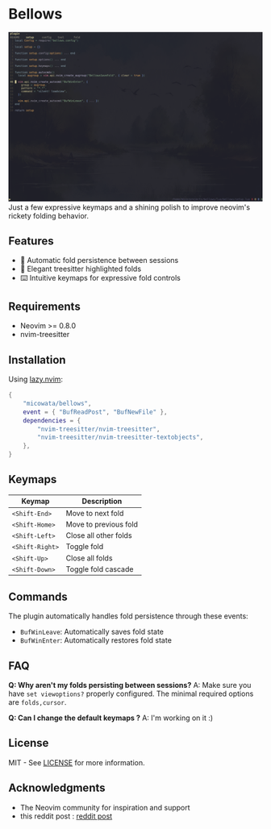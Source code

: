# Bellows
<img src="screenshot.png" width="600" alt="Bellows plugin demo showing code folding">
Just a few expressive keymaps and a shining polish to improve neovim's rickety folding behavior.

## Features

- 💾 Automatic fold persistence between sessions
- 🎨 Elegant treesitter highlighted folds
- ⌨️  Intuitive keymaps for expressive fold controls

## Requirements

- Neovim >= 0.8.0
- nvim-treesitter

## Installation

Using [lazy.nvim](https://github.com/folke/lazy.nvim):

```lua
{
    "micowata/bellows",
    event = { "BufReadPost", "BufNewFile" },
    dependencies = {
        "nvim-treesitter/nvim-treesitter",
        "nvim-treesitter/nvim-treesitter-textobjects",
    },
}
```
## Keymaps

| Keymap         | Description           | 
|----------------|-----------------------|
| `<Shift-End>`  | Move to next fold     |
| `<Shift-Home>` | Move to previous fold |
| `<Shift-Left>` | Close all other folds |
| `<Shift-Right>` | Toggle fold           |
| `<Shift-Up>`   | Close all folds       |
| `<Shift-Down>` | Toggle fold cascade   |

## Commands

The plugin automatically handles fold persistence through these events:

- `BufWinLeave`: Automatically saves fold state
- `BufWinEnter`: Automatically restores fold state

## FAQ

**Q: Why aren't my folds persisting between sessions?**
A: Make sure you have `set viewoptions?` properly configured. The minimal required options are `folds,cursor`.

**Q: Can I change the default keymaps ?**
A: I'm working on it :)

## License

MIT - See [LICENSE](./LICENSE) for more information.

## Acknowledgments

- The Neovim community for inspiration and support
- this reddit post : [reddit post](https://www.reddit.com/r/neovim/comments/16sqyjz/finally_we_can_have_highlighted_folds)
